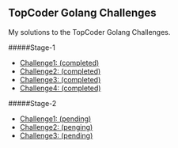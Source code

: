 ## TopCoder Golang Challenges

My solutions to the TopCoder Golang Challenges.

#####Stage-1
* [Challenge1: (completed)](http://community.topcoder.com/tc?module=ProjectDetail&pj=30045937)
* [Challenge2: (completed)](http://community.topcoder.com/tc?module=ProjectDetail&pj=30045938)
* [Challenge3: (completed)](http://community.topcoder.com/tc?module=ProjectDetail&pj=30045939)
* [Challenge4: (completed)](http://community.topcoder.com/tc?module=ProjectDetail&pj=30046010)

#####Stage-2
* [Challenge1: (pending)](http://community.topcoder.com/tc?module=ProjectDetail&pj=30046011)
* [Challenge2: (penging)](http://community.topcoder.com/tc?module=ProjectDetail&pj=30046225)
* [Challenge3: (pending)](http://community.topcoder.com/tc?module=ProjectDetail&pj=30046224)
